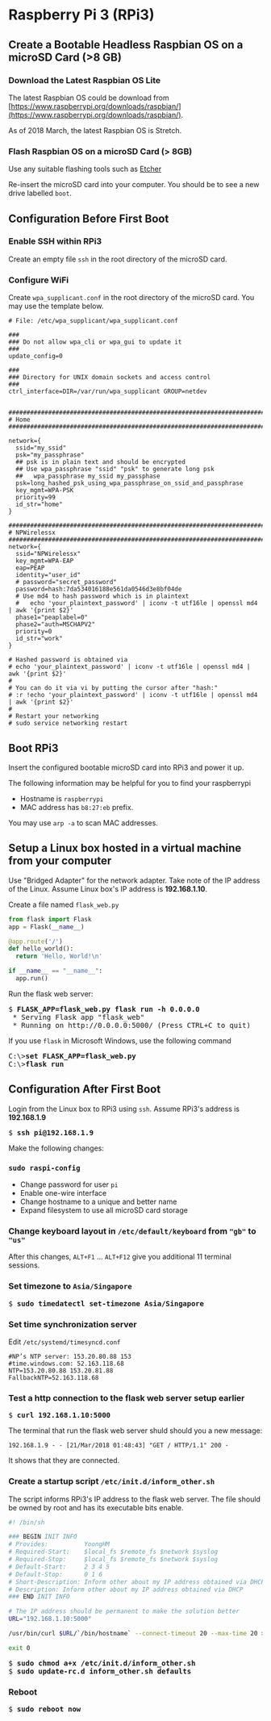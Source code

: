 # Raspberry Pi 3 (RPi3)

## Create a Bootable Headless Raspbian OS on a microSD Card (>8 GB)

### Download the Latest Raspbian OS Lite

The latest Raspbian OS could be download from [https://www.raspberrypi.org/downloads/raspbian/](https://www.raspberrypi.org/downloads/raspbian/).

As of 2018 March, the latest Raspbian OS is Stretch.

### Flash Raspbian OS on a microSD Card (> 8GB)

Use any suitable flashing tools such as [Etcher](https://etcher.io/)

Re-insert the microSD card into your computer.  You should be to see a new drive labelled `boot`.

## Configuration Before First Boot

### Enable SSH within RPi3

Create an empty file `ssh` in the root directory of the microSD card.

### Configure WiFi

Create `wpa_supplicant.conf` in the root directory of the microSD card.
You may use the template below.

```
# File: /etc/wpa_supplicant/wpa_supplicant.conf

###
### Do not allow wpa_cli or wpa_gui to update it
###
update_config=0

###
### Directory for UNIX domain sockets and access control
###
ctrl_interface=DIR=/var/run/wpa_supplicant GROUP=netdev


#######################################################################
# Home
#######################################################################

network={
  ssid="my_ssid"
  psk="my_passphrase"
  ## psk is in plain text and should be encrypted
  ## Use wpa_passphrase "ssid" "psk" to generate long psk
  ##   wpa_passphrase my_ssid my_passphase
  psk=long_hashed_psk_using_wpa_passphrase_on_ssid_and_passphrase
  key_mgmt=WPA-PSK
  priority=99
  id_str="home"
}

#######################################################################
# NPWirelessx
#######################################################################
network={
  ssid="NPWirelessx"
  key_mgmt=WPA-EAP
  eap=PEAP
  identity="user_id"
  # password="secret_password"
  password=hash:7da534016188e561da0546d3e8bf04de
  # Use md4 to hash password which is in plaintext
  #   echo 'your_plaintext_password' | iconv -t utf16le | openssl md4 | awk '{print $2}'
  phase1="peaplabel=0"
  phase2="auth=MSCHAPV2"
  priority=0
  id_str="work"
}

# Hashed password is obtained via
# echo 'your_plaintext_password' | iconv -t utf16le | openssl md4 | awk '{print $2}'
#
# You can do it via vi by putting the cursor after "hash:"
# :r !echo 'your_plaintext_password' | iconv -t utf16le | openssl md4 | awk '{print $2}'
#
# Restart your networking
# sudo service networking restart
```

## Boot RPi3

Insert the configured bootable microSD card into RPi3 and power it up.

The following information may be helpful for you to find your raspberrypi

- Hostname is `raspberrypi`
- MAC address has `b8:27:eb` prefix.

You may use `arp -a` to scan MAC addresses.

## Setup a Linux box hosted in a virtual machine from your computer

Use "Bridged Adapter" for the network adapter.  Take note of the IP address of the Linux.
Assume Linux box's IP address is **192.168.1.10**.

Create a file named `flask_web.py`

```python
from flask import Flask
app = Flask(__name__)

@app.route('/')
def hello_world():
  return 'Hello, World!\n'

if __name__ == "__name__":
  app.run()
```

Run the flask web server:

<pre>
$ <b>FLASK_APP=flask_web.py flask run -h 0.0.0.0</b>
 * Serving Flask app "flask_web"
 * Running on http://0.0.0.0:5000/ (Press CTRL+C to quit)
</pre>

If you use `flask` in Microsoft Windows, use the following command
<pre>
C:\><b>set FLASK_APP=flask_web.py</b>
C:\><b>flask run</b>
</pre>

## Configuration After First Boot

Login from the Linux box to RPi3 using `ssh`.  Assume RPi3's address is **192.168.1.9**

<pre>
$ <b>ssh pi@192.168.1.9</b>
</pre>

Make the following changes:

###  `sudo raspi-config`

- Change password for user `pi`
- Enable one-wire interface
- Change hostname to a unique and better name
- Expand filesystem to use all microSD card storage

### Change keyboard layout in `/etc/default/keyboard` from `"gb"` to `"us"`

After this changes, `ALT+F1` ... `ALT+F12` give you additional 11 terminal sessions.

### Set timezone to `Asia/Singapore`

<pre>
$ <b>sudo timedatectl set-timezone Asia/Singapore</b>
</pre>

### Set time synchronization server

Edit `/etc/systemd/timesyncd.conf`

```
#NP’s NTP server: 153.20.80.88 153
#time.windows.com: 52.163.118.68
NTP=153.20.80.88 153.20.81.88
FallbackNTP=52.163.118.68
```

### Test a http connection to the flask web server setup earlier

<pre>
$ <b>curl 192.168.1.10:5000</b>
</pre>

The terminal that run the flask web server shuld should you a new message:

```
192.168.1.9 - - [21/Mar/2018 01:48:43] "GET / HTTP/1.1" 200 -
```

It shows that they are connected.

### Create a startup script `/etc/init.d/inform_other.sh`

The script informs RPi3's IP address to the flask web server. The file should be owned by root and has its executable bits enable.


```bash
#! /bin/sh

### BEGIN INIT INFO
# Provides:          YoongHM
# Required-Start:    $local_fs $remote_fs $network $syslog
# Required-Stop:     $local_fs $remote_fs $network $syslog
# Default-Start:     2 3 4 5
# Default-Stop:      0 1 6
# Short-Description: Inform other about my IP address obtained via DHCP
# Description: Inform other about my IP address obtained via DHCP
### END INIT INFO

# The IP address should be permanent to make the solution better
URL="192.168.1.10:5000"

/usr/bin/curl $URL/`/bin/hostname` --connect-timeout 20 --max-time 20 > /dev/null 2>&1

exit 0
```

<pre>
$ <b>sudo chmod a+x /etc/init.d/inform_other.sh</b>
$ <b>sudo update-rc.d inform_other.sh defaults</b>
</pre>

### Reboot

<pre>
$ <b>sudo reboot now</b>
</pre>
